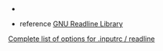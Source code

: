*   

*   reference
[GNU Readline Library](https://tiswww.cwru.edu/php/chet/readline/readline.html#Programming-with-GNU-Readline)

 [Complete list of options for .inputrc / readline](https://unix.stackexchange.com/questions/564088/complete-list-of-options-for-inputrc-readline)